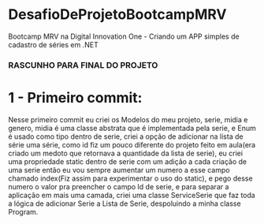 # DesafioDeProjetoBootcampMRV
Bootcamp MRV na Digital Innovation One -  Criando um APP simples de cadastro de séries em .NET

### RASCUNHO PARA FINAL DO PROJETO

# 1 - Primeiro commit:

Nesse primeiro commit eu criei os Modelos do meu projeto, serie, midia e genero, midia é uma classe abstrata que é implementada pela serie, e Enum é usado como tipo dentro de serie, criei a opção de adicionar na lista de série uma série, como id fiz um pouco diferente do projeto feito em aula(era criado um medoto que retornava a quantidade da lista de serie), eu criei uma propriedade static dentro de serie com um adição a cada criação de uma serie então eu vou sempre aumentar um numero a esse campo chamado index(Fiz assim para experimentar o uso do static), e pego desse numero o valor pra preencher o campo Id de serie, e para separar a aplicação em mais uma camada, criei uma classe ServiceSerie que faz toda a lógica de adicionar Serie a Lista de Serie, despoluindo a minha classe Program.
